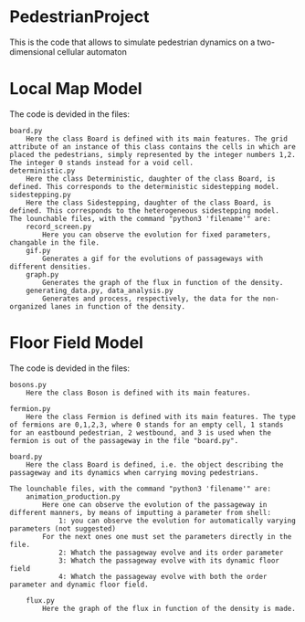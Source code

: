 # PedestrianProject
This is the code that allows to simulate pedestrian dynamics on a two-dimensional cellular automaton

# Local Map Model
The code is devided in the files:

	board.py
		Here the class Board is defined with its main features. The grid attribute of an instance of this class contains the cells in which are placed the pedestrians, simply represented by the integer numbers 1,2. The integer 0 stands instead for a void cell.
	deterministic.py
		Here the class Deterministic, daughter of the class Board, is defined. This corresponds to the deterministic sidestepping model.
	sidestepping.py
		Here the class Sidestepping, daughter of the class Board, is defined. This corresponds to the heterogeneous sidestepping model.
	The lounchable files, with the command "python3 'filename'" are:
		record_screen.py
			Here you can observe the evolution for fixed parameters, changable in the file.
		gif.py
			Generates a gif for the evolutions of passageways with different densities.
		graph.py
			Generates the graph of the flux in function of the density.
		generating_data.py, data_analysis.py
			Generates and process, respectively, the data for the non-organized lanes in function of the density.
		
# Floor Field Model 
The code is devided in the files:
    
    bosons.py
        Here the class Boson is defined with its main features.
    
    fermion.py
        Here the class Fermion is defined with its main features. The type of fermions are 0,1,2,3, where 0 stands for an empty cell, 1 stands for an eastbound pedestrian, 2 westbound, and 3 is used when the fermion is out of the passageway in the file "board.py". 

    board.py
        Here the class Board is defined, i.e. the object describing the passageway and its dynamics when carrying moving pedestrians.
    
    The lounchable files, with the command "python3 'filename'" are:
        animation_production.py
            Here one can observe the evolution of the passageway in different manners, by means of imputting a parameter from shell:
                1: you can observe the evolution for automatically varying parameters (not suggested)
            For the next ones one must set the parameters directly in the file.
                2: Whatch the passageway evolve and its order parameter
                3: Whatch the passageway evolve with its dynamic floor field
                4: Whatch the passageway evolve with both the order parameter and dynamic floor field.
        
        flux.py
            Here the graph of the flux in function of the density is made.
